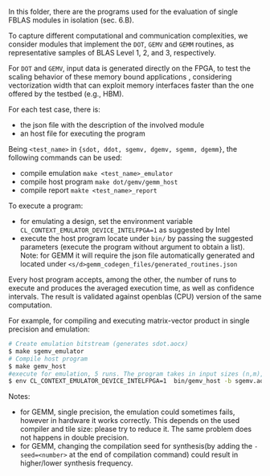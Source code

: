 In this folder, there are the programs used for the evaluation of single FBLAS modules
in isolation (sec. 6.B).

To capture different computational and communication complexities, we consider
modules that implement the `DOT`, `GEMV` and `GEMM` routines, as representative samples of BLAS Level 1, 2, and 3, respectively.

For `DOT` and `GEMV`, input data is generated directly on the FPGA, to test the scaling behavior of these memory bound applications 
, considering vectorization width that can exploit memory interfaces faster than the one offered by the testbed (e.g., HBM).

For each test case, there is:
- the json file with the description of the involved module
- an host file for executing the program

Being `<test_name>` in `{sdot, ddot, sgemv, dgemv, sgemm, dgemm}`, the following 
commands can be used:
 - compile emulation `make <test_name>_emulator`
 - compile host program `make dot/gemv/gemm_host`
 - compile report `makte <test_name>_report`
 
To execute a program:
- for emulating a design, set the environment variable ` CL_CONTEXT_EMULATOR_DEVICE_INTELFPGA=1` as suggested by Intel
- execute the host program locate under `bin/` by passing the suggested parameters (execute the program without argument to obtain a list). Note: for GEMM it will require the json file automatically generated and located under `<s/d>gemm_codegen_files/generated_routines.json`
 
Every host program accepts, among the other, the number of runs to execute and produces the averaged execution time,
as well as confidence intervals.
The result is validated against openblas (CPU) version of the same computation.


For example, for compiling and executing matrix-vector product in single precision and emulation:

```Bash
# Create emulation bitstream (generates sdot.aocx)
$ make sgemv_emulator
# Compile host program
$ make gemv_host
#execute for emulation, 5 runs. The program takes in input sizes (n,m), alpha and beta multipliers (a,b) and tile sizes (k,j) as defined in the json description
$ env CL_CONTEXT_EMULATOR_DEVICE_INTELFPGA=1  bin/gemv_host -b sgemv.aocx -n 2048 -m 1024 -a 2 -c 1 -k 1024 -j 1024 -r 1 -p single  

```

Notes: 
- for GEMM, single precision, the emulation could sometimes fails, however in hardware it works correctly. This depends on the used compiler and tile size: please try to reduce it. The same problem does not happens in double precision.
- for GEMM, changing the compilation seed for synthesis(by adding the `-seed=<number>` at the end of compilation command) could result in higher/lower synthesis frequency.